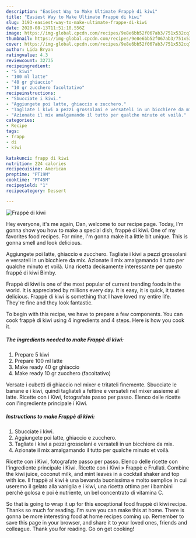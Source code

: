 ```yaml
---
description: "Easiest Way to Make Ultimate Frappè di kiwi"
title: "Easiest Way to Make Ultimate Frappè di kiwi"
slug: 3193-easiest-way-to-make-ultimate-frappe-di-kiwi
date: 2020-08-13T11:51:10.556Z
image: https://img-global.cpcdn.com/recipes/9e8e6bb52f067ab3/751x532cq70/frappe-di-kiwi-recipe-main-photo.jpg
thumbnail: https://img-global.cpcdn.com/recipes/9e8e6bb52f067ab3/751x532cq70/frappe-di-kiwi-recipe-main-photo.jpg
cover: https://img-global.cpcdn.com/recipes/9e8e6bb52f067ab3/751x532cq70/frappe-di-kiwi-recipe-main-photo.jpg
author: Lida Bryan
ratingvalue: 4.3
reviewcount: 32735
recipeingredient:
- "5 kiwi"
- "100 ml latte"
- "40 gr ghiaccio"
- "10 gr zucchero facoltativo"
recipeinstructions:
- "Sbucciate i kiwi."
- "Aggiungete poi latte, ghiaccio e zucchero."
- "Tagliate i kiwi a pezzi grossolani e versateli in un bicchiere da mix."
- "Azionate il mix amalgamando il tutto per qualche minuto et voilà."
categories:
- Recipe
tags:
- frapp
- di
- kiwi

katakunci: frapp di kiwi 
nutrition: 224 calories
recipecuisine: American
preptime: "PT19M"
cooktime: "PT45M"
recipeyield: "1"
recipecategory: Dessert

---
```



![Frappè di kiwi](https://img-global.cpcdn.com/recipes/9e8e6bb52f067ab3/751x532cq70/frappe-di-kiwi-recipe-main-photo.jpg)

Hey everyone, it's me again, Dan, welcome to our recipe page. Today, I'm gonna show you how to make a special dish, frappè di kiwi. One of my favorites food recipes. For mine, I'm gonna make it a little bit unique. This is gonna smell and look delicious.

Aggiungete poi latte, ghiaccio e zucchero. Tagliate i kiwi a pezzi grossolani e versateli in un bicchiere da mix. Azionate il mix amalgamando il tutto per qualche minuto et voilà. Una ricetta decisamente interessante per questo frappé di kiwi Bimby.

Frappè di kiwi is one of the most popular of current trending foods in the world. It is appreciated by millions every day. It is easy, it is quick, it tastes delicious. Frappè di kiwi is something that I have loved my entire life. They're fine and they look fantastic.


To begin with this recipe, we have to prepare a few components. You can cook frappè di kiwi using 4 ingredients and 4 steps. Here is how you cook it.

<!--inarticleads1-->

##### The ingredients needed to make Frappè di kiwi:

1. Prepare 5 kiwi
1. Prepare 100 ml latte
1. Make ready 40 gr ghiaccio
1. Make ready 10 gr zucchero (facoltativo)


Versate i cubetti di ghiaccio nel mixer e tritateli finemente. Sbucciate le banane e i kiwi, quindi tagliateli a fettine e versateli nel mixer assieme al latte. Ricette con i Kiwi, fotografate passo per passo. Elenco delle ricette con l&#39;ingrediente principale i Kiwi. 

<!--inarticleads2-->

##### Instructions to make Frappè di kiwi:

1. Sbucciate i kiwi.
1. Aggiungete poi latte, ghiaccio e zucchero.
1. Tagliate i kiwi a pezzi grossolani e versateli in un bicchiere da mix.
1. Azionate il mix amalgamando il tutto per qualche minuto et voilà.


Ricette con i Kiwi, fotografate passo per passo. Elenco delle ricette con l&#39;ingrediente principale i Kiwi. Ricette con i Kiwi » Frappè e Frullati. Combine the kiwi juice, coconut milk, and mint leaves in a cocktail shaker and top with ice. Il frappè al kiwi è una bevanda buonissima e molto semplice in cui useremo il gelato alla vaniglia e i kiwi, una ricetta ottima per i bambini perchè golosa e poi è nutriente, un bel concentrato di vitamina C. 

So that is going to wrap it up for this exceptional food frappè di kiwi recipe. Thanks so much for reading. I'm sure you can make this at home. There is gonna be more interesting food at home recipes coming up. Remember to save this page in your browser, and share it to your loved ones, friends and colleague. Thank you for reading. Go on get cooking!
